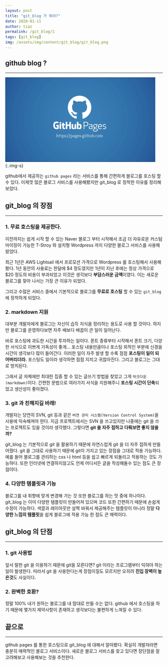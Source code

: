 ```yaml
---
layout: post
title: "git_blog 가 뭐야?"
date: 2020-01-11
author: tiaz
permalink: /git_blog/1
tags: [git_blog]
img: /assets/img/content/git_blog/git_blog.png
---
```

## github blog ?
---
!["github blog"](/assets/img/content/git_blog/git_blog.png){:.img-s}

github에서 제공하는 `github pages` 라는 서비스를 통해 간편하게 블로그를 호스팅 할 수 있다.
이제껏 많은 블로그 서비스를 사용해봤지만 git_blog 로 정착한 이유를 정리해보았다.

## git_blog 의 장점
---
### 1. 무료 호스팅을 제공한다.
이전까지는 쉽게 시작 할 수 있는 Naver 블로그 부터 시작해서 조금 더 자유로운 커스텀마이징이 
가능한 T-Stroy 와 설치형 Wordpress 까지 다양한 블로그 서비스를 사용해왔었다.

최근 1년은 AWS Lightsail 에서 프로모션 가격으로 Wordpress 를 호스팅해서 사용해봤다. 1년 동안의 사용료는 
한달에 $4 정도였지만 1년이 지난 후에는 정상 가격으로 $20 정도의 비용이 부과되었고 이것은 생각보다 
**부담스러운 금액**이였다. 이는 새로운 블로그를 찾아 나서는 가장 큰 이유가 되었다. 

그리고 수많은 서비스 중에서 기본적으로 블로그를 **무료로 호스팅** 할 수 있는  `git_blog` 에 정착하게 되었다.
    
### 2. markdown 지원
대부분 개발자에게 블로그는 자신이 습득 지식을 정리하는 용도로 사용 할 것이다.
하지만 블로그를 운영하다보면 자주 배보다 배꼽이 큰 일이 일어난다.

바로 포스팅에 과도한 시간을 투자하는 일이다. 폰트 종류부터 시작해서 폰트 크기, 다양한 서식으로 이쁘게 가독성이 좋게...
포스팅 내용만큼이나 포스팅 외적인 부분에 신경을 시간이 생각보다 많이 들어간다. 이러한 일이 자주 발생 할 수록 점점
**포스팅이 일이 되어버리더라.** 포스팅도 일이라 생각하면 점점 지치고 귀찮아진다. 그리고 블로그는 그대로 방치된다.

그래서 글 자체에만 최대한 집중 할 수 있는 글쓰기 방법을 찾았고 그게 `마크다운(markdown)`이다.
간편한 문법으로 여러가지 서식을 지원해주니 **포스팅 시간이 단축**되었고 생산성이 좋아졌다.

### 3. git 과 친해지길 바래!
개발자는 당연히 SVN, git 등과 같은 `버젼 관리 시스템(Version Control System)`을 사용에 익숙해져야 한다.
지금 프로젝트에서는 SVN 을 쓰고있지만 나중에는 git 을 쓰는 프로젝트도 있을 것이라 생각했다.
그렇다면 **git 을 자주 접하고 다뤄보면 좋지 않을까?**

git_blog 는 기본적으로 git 을 활용하기 때문에 자연스럽게 git 을 더 자주 접하게 만들어줬다.
git 을 그대로 사용하기 때문에 git이 가지고 있는 장점을 그대로 적용 가능하다. 예를 들어
블로그를 관리하는 css 나 html 등을 쉽고 빠르게 되돌리고 적용하는 것도 가능하다. 
또한 인터넷에 연결하지않고도 언제 어디서든 글을 작성해둘수 있는 점도 큰 장점이다. 

### 4. 다양한 템플릿과 기능
블로그를 내 취향에 맞게 변경해 가는 것 또한 블로그를 하는 맛 중에 하나이다. 
git_blog 는 이미 다양한 템플릿이 만들어져 있으며 코드 또한 간편하기 때문에
손쉽게 수정이 가능하다. 색깔과 레이아웃만 살짝 바꿔서 제공해주는 템플릿이 아니라 
정말 **다양한 느낌의 템플릿**을 쉽게 블로그에 적용 가능 한 점도 큰 매력이다.

## git_blog 의 단점
---
### 1. git 사용법
앞서 말한 git 을 이용하기 때문에 git을 모른다면? git 이라는 프로그램부터 익혀야 하는
일이 발생한다. 따라서 git 을 사용한다는게 장점이질도 모르지만 오히려 **진입 장벽이 높은것**도 사실이다.

### 2. 완벽한 호환?
정말 100% 내가 원하는 블로그를 내 맘대로 만들 수는 없다. github 에서 호스팅을 하기 때문에 몇가지 제약사항이
존재하고 생각보다는 불편하게 느껴질 수 있다.

## 끝으로
---
github pages 를 통한 호스팅으로  git_blog 에 대해서 알아봤다. 확실히 개발자라면 충분히 매력적인 블로그 서비스이다.
새로운 블로그 서비스를 찾고 있다면 장단점을 잘 고려해보고 사용해보는 것을 추천한다.